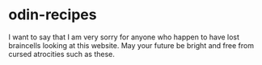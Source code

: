 # odin-recipes
I want to say that I am very sorry for anyone who happen to have lost braincells looking at this website. May your future be bright and free from cursed atrocities such as these.